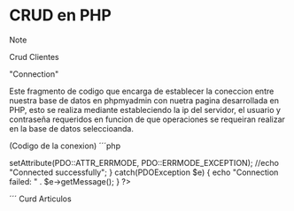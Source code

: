 # CRUD en PHP
> [!NOTE]
> Crud Clientes

"Connection"

Este fragmento de codigo que encarga de establecer la coneccion entre nuestra base de datos en phpmyadmin con nuetra pagina desarrollada en PHP, esto se realiza mediante estableciendo la ip del servidor, el usuario y contraseña requeridos en funcion de que operaciones se requeiran realizar en la base de datos seleccioanda.

(Codigo de la conexion)
´´´php
<?php
$servername = "192.168.11.137";
$username = "rootPrueba";
$password = "123";

try {
  $conn = new PDO("mysql:host=$servername;dbname=crudp", $username, $password);
  // set the PDO error mode to exception
  $conn->setAttribute(PDO::ATTR_ERRMODE, PDO::ERRMODE_EXCEPTION);
  //echo "Connected successfully";
} catch(PDOException $e) {
  echo "Connection failed: " . $e->getMessage();
}
?>
´´´
Curd Articulos
